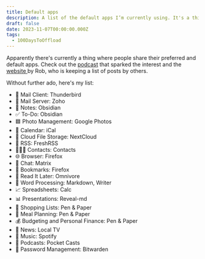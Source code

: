 ```yaml
---
title: Default apps
description: A list of the default apps I’m currently using. It's a thing apparently.
draft: false
date: 2023-11-07T00:00:00.000Z
tags:
  - 100DaysToOffload
---
```


Apparently there's currently a thing where people share their preferred and default apps. Check out the [podcast](https://listen.hemisphericviews.com/097) that sparked the interest and the [website ](https://defaults.rknight.me/)by Rob, who is keeping a list of posts by others.

Without further ado, here's my list:

* 📨 Mail Client: Thunderbird
* 📮 Mail Server: Zoho
* 📝 Notes: Obsidian
* ✅ To-Do: Obsidian
* 🟦 Photo Management: Google Photos
* 📆 Calendar: iCal
* 📁 Cloud File Storage: NextCloud
* 📖 RSS: FreshRSS
* 🙍🏻‍♂️ Contacts: Contacts
* 🌐 Browser: Firefox
* 💬 Chat: Matrix
* 🔖 Bookmarks: Firefox
* 📑 Read It Later: Omnivore
* 📜 Word Processing: Markdown, Writer
* 📈 Spreadsheets: Calc
* 📊 Presentations: Reveal-md
* 🛒 Shopping Lists: Pen & Paper
* 🍴 Meal Planning: Pen & Paper
* 💰 Budgeting and Personal Finance: Pen & Paper
* 📰 News: Local TV
* 🎵 Music: Spotify
* 🎤 Podcasts: Pocket Casts
* 🔐 Password Management: Bitwarden
